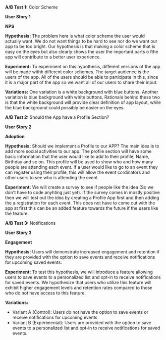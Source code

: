 
**A/B Test 1:** Color Scheme

**User Story 1**

**NPS**

**Hypothesis:** The problem here is what color scheme the user would actually want. We do not want things to be hard to see nor do we want our app to be too bright. Our hypothesis is that making a color scheme that is easy on the eyes but also clearly shows the user the important parts o fthe app will contribute to a better user experience.

**Experiment:** To experiment on this hypothesis, different versions of the app will be made withh different color schemes. The target audience is the users of the app. All of the users should be able to participate in this, since it is a major part of the app so we want all of our users to share their input.

**Variations:** One variation is a white background with blue buttons. Another variation is blue background with white buttons. Rationale behind these two is that the white background will provide clear definition of app layout, while the blue background could possibly be easier on the eyes.



**A/B Test 2:** Should the App have a Profile Section?

**User Story 2**

**Adoption**

**Hypothesis:** Should we implement a Profile to our APP? The main idea is to add more social activities to our app. The profile section will have some basic information that the user would like to add to their profile, Name, Birthday and so on. This profile will be used to show who and how many people are attending each event. If a user would like to go to an event they can register using their profile, this will allow the event cordinators and other users to see who is attending the event. 

**Experiment:** We will create a survey to see if people like the idea (So we don't have to code anyhting just yet). If the survey comes in mostly positive then we will test out the idea by creating a Profile App first and then adding the a registration for each event. This does not have to come out with the app at first this can be an added feature towards the future if the users like the feature. 



**A/B Test 3:** Notifications

**User Story 3**

**Engagement**

**Hypothesis:**
Users will demonstrate increased engagement and retention if they are provided with the option to save events and receive notifications for upcoming saved events.

**Experiment:**
To test this hypothesis, we will introduce a feature allowing users to save events to a personalized list and opt-in to receive notifications for saved events. We hypothesize that users who utilize this feature will exhibit higher engagement levels and retention rates compared to those who do not have access to this feature.

**Variations:**
- Variant A (Control): Users do not have the option to save events or receive notifications for upcoming events.
- Variant B (Experimental): Users are provided with the option to save events to a personalized list and opt-in to receive notifications for saved events.
